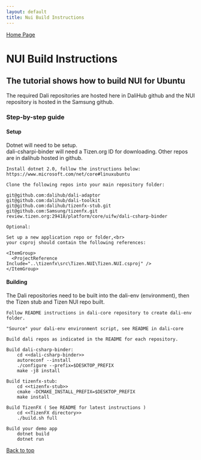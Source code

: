 ```yaml
---
layout: default
title: Nui Build Instructions
---
```

[ Home Page ]({{site.baseurl}}/index) <br>

<a name="top"></a>
# NUI Build Instructions

## The tutorial shows how to build NUI for Ubuntu

The required Dali repositories are hosted here in DaliHub github and the NUI repository is hosted in the Samsung github.

### Step-by-step guide

#### Setup

Dotnet will need to be setup. <br>
dali-csharpi-binder will need a Tizen.org ID for downloading.
Other repos are in dalihub hosted in github.

    Install dotnet 2.0, follow the instructions below:
    https://www.microsoft.com/net/core#linuxubuntu

    Clone the following repos into your main repository folder:

    git@github.com:dalihub/dali-adaptor
    git@github.com:dalihub/dali-toolkit
    git@github.com:dalihub/tizenfx-stub.git
    git@github.com:Samsung/tizenfx.git
    review.tizen.org:29418/platform/core/uifw/dali-csharp-binder

    Optional:

    Set up a new application repo or folder,<br>
    your csproj should contain the following references:

    <ItemGroup>
      <ProjectReference Include="..\tizenfx\src\Tizen.NUI\Tizen.NUI.csproj" />
    </ItemGroup>

#### Building

The Dali repositories need to be built into the dali-env (environment), then the Tizen stub and Tizen NUI repo built.

    Follow README instructions in dali-core repository to create dali-env folder.

    "Source" your dali-env environment script, see README in dali-core

    Build dali repos as indicated in the README for each repository.

    Build dali-csharp-binder:
        cd <<dali-csharp-binder>>
        autoreconf --install
        ./configure --prefix=$DESKTOP_PREFIX
        make -j8 install

    Build tizenfx-stub:
        cd <<tizenfx-stub>>
        cmake -DCMAKE_INSTALL_PREFIX=$DESKTOP_PREFIX
        make install

    Build TizenFX ( See README for latest instructions )
        cd <<TizenFX directory>>
        ./build.sh full

    Build your demo app
        dotnet build
        dotnet run

[Back to top](#top)
